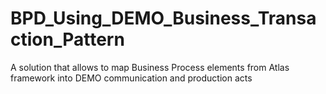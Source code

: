 # BPD_Using_DEMO_Business_Transaction_Pattern
A solution that allows to map Business Process elements from Atlas framework into DEMO communication and production acts
